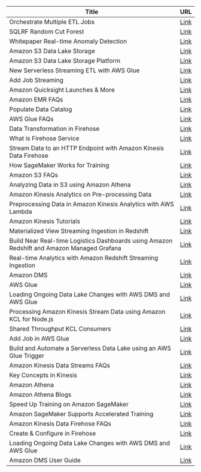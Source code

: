 | Title                                                                                          | URL                                                                                                                           |
|-----------------------------------------------------------------------------------------------|-------------------------------------------------------------------------------------------------------------------------------|
| Orchestrate Multiple ETL Jobs                                                                 | [Link](https://aws.amazon.com/blogs/big-data/orchestrate-multiple-etl-jobs-using-aws-step-functions-and-aws-lambda/)         |
| SQLRF Random Cut Forest                                                                       | [Link](https://docs.aws.amazon.com/kinesisanalytics/latest/sqlref/sqlrf-random-cut-forest.html)                               |
| Whitepaper Real-time Anomaly Detection                                                        | [Link](https://aws.amazon.com/kinesis/data-analytics/whitepaper-real-time-anomaly-detection/)                                 |
| Amazon S3 Data Lake Storage                                                                    | [Link](https://aws.amazon.com/products/storage/data-lake-storage/)                                                           |
| Amazon S3 Data Lake Storage Platform                                                           | [Link](https://docs.aws.amazon.com/whitepapers/latest/building-data-lakes/amazon-s3-data-lake-storage-platform.html)          |
| New Serverless Streaming ETL with AWS Glue                                                     | [Link](https://aws.amazon.com/blogs/aws/new-serverless-streaming-etl-with-aws-glue/)                                         |
| Add Job Streaming                                                                              | [Link](https://docs.aws.amazon.com/glue/latest/dg/add-job-streaming.html)                                                     |
| Amazon Quicksight Launches & More                                                              | [Link](https://aws.amazon.com/about-aws/whats-new/2019/09/amazon-quicksight-launches-level-aware-calculations-larger-spice-data-sets-and-more/) |
| Amazon EMR FAQs                                                                                | [Link](https://aws.amazon.com/emr/faqs/)                                                                                      |
| Populate Data Catalog                                                                          | [Link](https://docs.aws.amazon.com/glue/latest/dg/populate-data-catalog.html)                                                 |
| AWS Glue FAQs                                                                                  | [Link](https://aws.amazon.com/glue/faqs/)                                                                                     |
| Data Transformation in Firehose                                                                | [Link](https://docs.aws.amazon.com/firehose/latest/dev/data-transformation.html#data-transformation-flow)                     |
| What is Firehose Service                                                                       | [Link](https://docs.aws.amazon.com/firehose/latest/dev/what-is-this-service.html)                                            |
| Stream Data to an HTTP Endpoint with Amazon Kinesis Data Firehose                              | [Link](https://aws.amazon.com/blogs/big-data/stream-data-to-an-http-endpoint-with-amazon-kinesis-data-firehose/)            |
| How SageMaker Works for Training                                                               | [Link](https://docs.aws.amazon.com/sagemaker/latest/dg/how-it-works-training.html)                                           |
| Amazon S3 FAQs                                                                                 | [Link](https://aws.amazon.com/s3/faqs/)                                                                                      |
| Analyzing Data in S3 using Amazon Athena                                                       | [Link](https://aws.amazon.com/blogs/big-data/analyzing-data-in-s3-using-amazon-athena/)                                      |
| Amazon Kinesis Analytics on Pre-processing Data                                                | [Link](https://aws.amazon.com/about-aws/whats-new/2017/10/amazon-kinesis-analytics-can-now-pre-process-data-prior-to-running-sql-queries/) |
| Preprocessing Data in Amazon Kinesis Analytics with AWS Lambda                                 | [Link](https://aws.amazon.com/blogs/big-data/preprocessing-data-in-amazon-kinesis-analytics-with-aws-lambda/)                |
| Amazon Kinesis Tutorials                                                                       | [Link](https://tutorialsdojo.com/amazon-kinesis/)                                                                             |
| Materialized View Streaming Ingestion in Redshift                                              | [Link](https://docs.aws.amazon.com/redshift/latest/dg/materialized-view-streaming-ingestion.html)                              |
| Build Near Real-time Logistics Dashboards using Amazon Redshift and Amazon Managed Grafana     | [Link](https://aws.amazon.com/blogs/big-data/build-near-real-time-logistics-dashboards-using-amazon-redshift-and-amazon-managed-grafana-for-better-operational-intelligence/) |
| Real-time Analytics with Amazon Redshift Streaming Ingestion                                   | [Link](https://aws.amazon.com/blogs/big-data/real-time-analytics-with-amazon-redshift-streaming-ingestion/)                   |
| Amazon DMS                                                                                     | [Link](https://aws.amazon.com/dms/)                                                                                           |
| AWS Glue                                                                                       | [Link](https://aws.amazon.com/glue/)                                                                                          |
| Loading Ongoing Data Lake Changes with AWS DMS and AWS Glue                                    | [Link](https://aws.amazon.com/blogs/big-data/loading-ongoing-data-lake-changes-with-aws-dms-and-aws-glue/)                   |
| Processing Amazon Kinesis Stream Data using Amazon KCL for Node.js                             | [Link](https://aws.amazon.com/blogs/big-data/processing-amazon-kinesis-stream-data-using-amazon-kcl-for-node-js/)            |
| Shared Throughput KCL Consumers                                                                | [Link](https://docs.aws.amazon.com/streams/latest/dev/shared-throughput-kcl-consumers.html)                                   |
| Add Job in AWS Glue                                                                            | [Link](https://docs.aws.amazon.com/glue/latest/dg/add-job.html)                                                               |
| Build and Automate a Serverless Data Lake using an AWS Glue Trigger                            | [Link](https://aws.amazon.com/blogs/big-data/build-and-automate-a-serverless-data-lake-using-an-aws-glue-trigger-for-the-data-catalog-and-etl-jobs/) |
| Amazon Kinesis Data Streams FAQs                                                               | [Link](https://aws.amazon.com/kinesis/data-streams/faqs/)                                                                     |
| Key Concepts in Kinesis                                                                        | [Link](https://docs.aws.amazon.com/streams/latest/dev/key-concepts.html)                                                      |
| Amazon Athena                                                                                  | [Link](https://aws.amazon.com/athena/)                                                                                        |
| Amazon Athena Blogs                                                                            | [Link](https://aws.amazon.com/blogs/aws/category/amazon-athena/)                                                              |
| Speed Up Training on Amazon SageMaker                                                          | [Link](https://aws.amazon.com/blogs/machine-learning/speed-up-training-on-amazon-sagemaker-using-amazon-efs-or-amazon-fsx-for-lustre-file-systems/) |
| Amazon SageMaker Supports Accelerated Training                                                 | [Link](https://aws.amazon.com/about-aws/whats-new/2019/09/amazon-sagemaker-now-supports-accelerated-training-with-new-smaller-amazon-fsx-for-lustre-file-systems/) |
| Amazon Kinesis Data Firehose FAQs                                                               | [Link](https://aws.amazon.com/kinesis/data-firehose/faqs/)                                                                    |
| Create & Configure in Firehose                                                                  | [Link](https://docs.aws.amazon.com/firehose/latest/dev/create-configure.html)                                                 |
| Loading Ongoing Data Lake Changes with AWS DMS and AWS Glue                                    | [Link](https://aws.amazon.com/blogs/big-data/loading-ongoing-data-lake-changes-with-aws-dms-and-aws-glue/)                   |
| Amazon DMS User Guide                                                                           | [Link](https://docs.aws.amazon.com/dms/latest/userguide/Welcome.html)                                                         |
